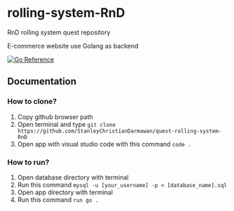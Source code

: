 # rolling-system-RnD
RnD rolling system quest repository

E-commerce website use Golang as backend

[![Go Reference](https://pkg.go.dev/badge/golang.org/x/example.svg)](https://go.dev/)

## Documentation

### How to clone?
1. Copy github browser path
2. Open terminal and type ``` git clone https://github.com/StanleyChristianDarmawan/quest-rolling-system-RnD ```
3. Open app with visual studio code with this command ``` code . ```


### How to run?
1. Open database directory with terminal
2. Run this command ``` mysql -u [your_username] -p < [database_name].sql ```
3. Open app directory with terminal
4. Run this command ``` run go . ```
